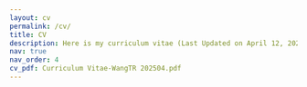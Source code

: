 ```yaml
---
layout: cv
permalink: /cv/
title: CV
description: Here is my curriculum vitae (Last Updated on April 12, 2025)
nav: true
nav_order: 4
cv_pdf: Curriculum Vitae-WangTR 202504.pdf
---
```

